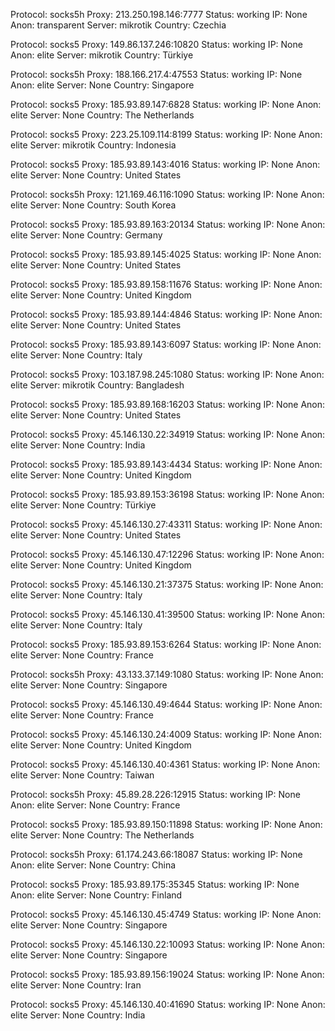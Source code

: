 Protocol: socks5h
Proxy: 213.250.198.146:7777
Status: working
IP: None
Anon: transparent
Server: mikrotik
Country: Czechia

Protocol: socks5
Proxy: 149.86.137.246:10820
Status: working
IP: None
Anon: elite
Server: mikrotik
Country: Türkiye

Protocol: socks5h
Proxy: 188.166.217.4:47553
Status: working
IP: None
Anon: elite
Server: None
Country: Singapore

Protocol: socks5
Proxy: 185.93.89.147:6828
Status: working
IP: None
Anon: elite
Server: None
Country: The Netherlands

Protocol: socks5
Proxy: 223.25.109.114:8199
Status: working
IP: None
Anon: elite
Server: mikrotik
Country: Indonesia

Protocol: socks5
Proxy: 185.93.89.143:4016
Status: working
IP: None
Anon: elite
Server: None
Country: United States

Protocol: socks5h
Proxy: 121.169.46.116:1090
Status: working
IP: None
Anon: elite
Server: None
Country: South Korea

Protocol: socks5
Proxy: 185.93.89.163:20134
Status: working
IP: None
Anon: elite
Server: None
Country: Germany

Protocol: socks5
Proxy: 185.93.89.145:4025
Status: working
IP: None
Anon: elite
Server: None
Country: United States

Protocol: socks5
Proxy: 185.93.89.158:11676
Status: working
IP: None
Anon: elite
Server: None
Country: United Kingdom

Protocol: socks5
Proxy: 185.93.89.144:4846
Status: working
IP: None
Anon: elite
Server: None
Country: United States

Protocol: socks5
Proxy: 185.93.89.143:6097
Status: working
IP: None
Anon: elite
Server: None
Country: Italy

Protocol: socks5
Proxy: 103.187.98.245:1080
Status: working
IP: None
Anon: elite
Server: mikrotik
Country: Bangladesh

Protocol: socks5
Proxy: 185.93.89.168:16203
Status: working
IP: None
Anon: elite
Server: None
Country: United States

Protocol: socks5
Proxy: 45.146.130.22:34919
Status: working
IP: None
Anon: elite
Server: None
Country: India

Protocol: socks5
Proxy: 185.93.89.143:4434
Status: working
IP: None
Anon: elite
Server: None
Country: United Kingdom

Protocol: socks5
Proxy: 185.93.89.153:36198
Status: working
IP: None
Anon: elite
Server: None
Country: Türkiye

Protocol: socks5
Proxy: 45.146.130.27:43311
Status: working
IP: None
Anon: elite
Server: None
Country: United States

Protocol: socks5
Proxy: 45.146.130.47:12296
Status: working
IP: None
Anon: elite
Server: None
Country: United Kingdom

Protocol: socks5
Proxy: 45.146.130.21:37375
Status: working
IP: None
Anon: elite
Server: None
Country: Italy

Protocol: socks5
Proxy: 45.146.130.41:39500
Status: working
IP: None
Anon: elite
Server: None
Country: Italy

Protocol: socks5
Proxy: 185.93.89.153:6264
Status: working
IP: None
Anon: elite
Server: None
Country: France

Protocol: socks5h
Proxy: 43.133.37.149:1080
Status: working
IP: None
Anon: elite
Server: None
Country: Singapore

Protocol: socks5
Proxy: 45.146.130.49:4644
Status: working
IP: None
Anon: elite
Server: None
Country: France

Protocol: socks5
Proxy: 45.146.130.24:4009
Status: working
IP: None
Anon: elite
Server: None
Country: United Kingdom

Protocol: socks5
Proxy: 45.146.130.40:4361
Status: working
IP: None
Anon: elite
Server: None
Country: Taiwan

Protocol: socks5h
Proxy: 45.89.28.226:12915
Status: working
IP: None
Anon: elite
Server: None
Country: France

Protocol: socks5
Proxy: 185.93.89.150:11898
Status: working
IP: None
Anon: elite
Server: None
Country: The Netherlands

Protocol: socks5h
Proxy: 61.174.243.66:18087
Status: working
IP: None
Anon: elite
Server: None
Country: China

Protocol: socks5
Proxy: 185.93.89.175:35345
Status: working
IP: None
Anon: elite
Server: None
Country: Finland

Protocol: socks5
Proxy: 45.146.130.45:4749
Status: working
IP: None
Anon: elite
Server: None
Country: Singapore

Protocol: socks5
Proxy: 45.146.130.22:10093
Status: working
IP: None
Anon: elite
Server: None
Country: Singapore

Protocol: socks5
Proxy: 185.93.89.156:19024
Status: working
IP: None
Anon: elite
Server: None
Country: Iran

Protocol: socks5
Proxy: 45.146.130.40:41690
Status: working
IP: None
Anon: elite
Server: None
Country: India

